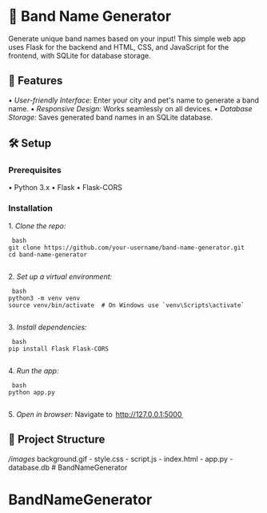 # 🎸 Band Name Generator

Generate unique band names based on your input! This simple web app uses Flask for the backend and HTML, CSS, and JavaScript for the frontend, with SQLite for database storage.

## 🚀 Features

•⁠  ⁠*User-friendly Interface:* Enter your city and pet's name to generate a band name.
•⁠  ⁠*Responsive Design:* Works seamlessly on all devices.
•⁠  ⁠*Database Storage:* Saves generated band names in an SQLite database.

## 🛠️ Setup

### Prerequisites

•⁠  ⁠Python 3.x
•⁠  ⁠Flask
•⁠  ⁠Flask-CORS

### Installation

1.⁠ ⁠*Clone the repo:*

    ⁠ bash
    git clone https://github.com/your-username/band-name-generator.git
    cd band-name-generator
     ⁠

2.⁠ ⁠*Set up a virtual environment:*

    ⁠ bash
    python3 -m venv venv
    source venv/bin/activate  # On Windows use `venv\Scripts\activate`
     ⁠

3.⁠ ⁠*Install dependencies:*

    ⁠ bash
    pip install Flask Flask-CORS
     ⁠

4.⁠ ⁠*Run the app:*

    ⁠ bash
    python app.py
     ⁠

5.⁠ ⁠*Open in browser:*
    Navigate to ⁠ http://127.0.0.1:5000 ⁠

## 📂 Project Structure

   */images*
       background.gif
      - style.css
      - script.js
      - index.html
      - app.py
      - database.db 
      # BandNameGenerator
# BandNameGenerator
